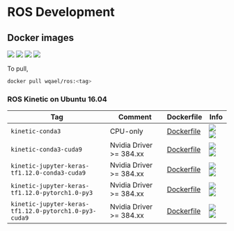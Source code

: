 # ROS Development

## Docker images

![](https://img.shields.io/docker/automated/wqael/ros.svg)
![](https://img.shields.io/docker/build/wqael/ros.svg)
![](https://img.shields.io/docker/pulls/wqael/ros.svg)
![](https://img.shields.io/docker/stars/wqael/ros.svg)

To pull,

```sh
docker pull wqael/ros:<tag>
```

### ROS Kinetic on Ubuntu 16.04

| Tag   | Comment | Dockerfile | Info  |
| ----- | ------- | ---------- | ----  |
| `kinetic-conda3` | CPU-only | [Dockerfile](kinetic-conda3/Dockerfile) | [![](https://images.microbadger.com/badges/image/wqael/ros:kinetic-conda3.svg) ![](https://images.microbadger.com/badges/commit/wqael/ros:kinetic-conda3.svg)](https://microbadger.com/images/wqael/ros:kinetic-conda3) |
| `kinetic-conda3-cuda9` | Nvidia Driver >= 384.xx | [Dockerfile](kinetic-conda3-cuda9/Dockerfile) | [![](https://images.microbadger.com/badges/image/wqael/ros:kinetic-conda3-cuda9.svg) ![](https://images.microbadger.com/badges/commit/wqael/ros:kinetic-conda3-cuda9.svg)](https://microbadger.com/images/wqael/ros:kinetic-conda3-cuda9) |
| `kinetic-jupyter-keras-tf1.12.0-conda3-cuda9` | Nvidia Driver >= 384.xx | [Dockerfile](kinetic-jupyter-keras-tf1.12.0-conda3-cuda9/Dockerfile) | [![](https://images.microbadger.com/badges/image/wqael/ros:kinetic-jupyter-keras-tf1.12.0-conda3-cuda9.svg) ![](https://images.microbadger.com/badges/commit/wqael/ros:kinetic-jupyter-keras-tf1.12.0-conda3-cuda9.svg)](https://microbadger.com/images/wqael/ros:kinetic-jupyter-keras-tf1.12.0-conda3-cuda9) |
| `kinetic-jupyter-keras-tf1.12.0-pytorch1.0-py3` | Nvidia Driver >= 384.xx | [Dockerfile](kinetic-jupyter-keras-tf1.12.0-pytorch1.0-py3/Dockerfile) | [![](https://images.microbadger.com/badges/image/wqael/ros:kinetic-jupyter-keras-tf1.12.0-pytorch1.0-py3.svg) ![](https://images.microbadger.com/badges/commit/wqael/ros:kinetic-jupyter-keras-tf1.12.0-pytorch1.0-py3.svg)](https://microbadger.com/images/wqael/ros:kinetic-jupyter-keras-tf1.12.0-pytorch1.0-py3) |
| `kinetic-jupyter-keras-tf1.12.0-pytorch1.0-py3-cuda9` | Nvidia Driver >= 384.xx | [Dockerfile](kinetic-jupyter-keras-tf1.12.0-pytorch1.0-py3-cuda9/Dockerfile) | [![](https://images.microbadger.com/badges/image/wqael/ros:kinetic-jupyter-keras-tf1.12.0-pytorch1.0-py3-cuda9.svg) ![](https://images.microbadger.com/badges/commit/wqael/ros:kinetic-jupyter-keras-tf1.12.0-pytorch1.0-py3-cuda9.svg)](https://microbadger.com/images/wqael/ros:kinetic-jupyter-keras-tf1.12.0-pytorch1.0-py3-cuda9) |
